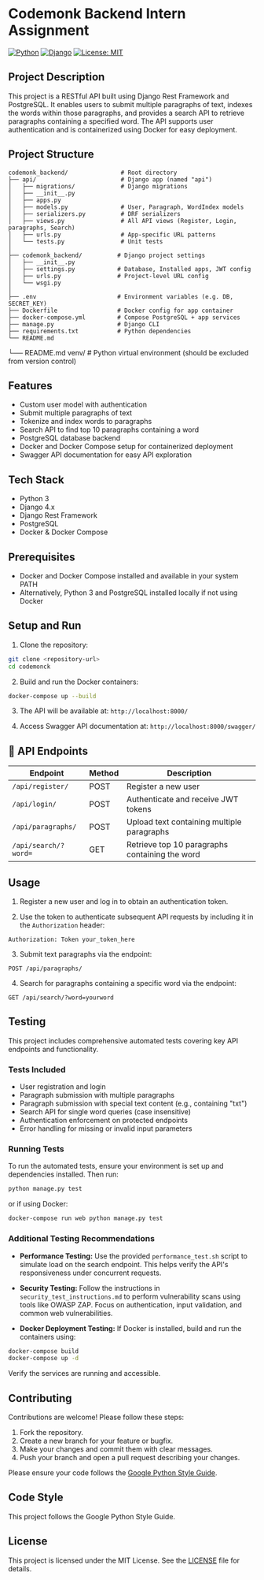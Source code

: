 # Codemonk Backend Intern Assignment

[![Python](https://img.shields.io/badge/python-3.x-blue)](https://www.python.org/)
[![Django](https://img.shields.io/badge/django-4.x-green)](https://www.djangoproject.com/)
[![License: MIT](https://img.shields.io/badge/license-MIT-yellow.svg)](https://opensource.org/licenses/MIT)

## Project Description

This project is a RESTful API built using Django Rest Framework and PostgreSQL. It enables users to submit multiple paragraphs of text, indexes the words within those paragraphs, and provides a search API to retrieve paragraphs containing a specified word. The API supports user authentication and is containerized using Docker for easy deployment.

## Project Structure

```
codemonk_backend/               # Root directory
├── api/                        # Django app (named "api")
│   ├── migrations/             # Django migrations
│   ├── __init__.py
│   ├── apps.py
│   ├── models.py               # User, Paragraph, WordIndex models
│   ├── serializers.py          # DRF serializers
│   ├── views.py                # All API views (Register, Login, paragraphs, Search)
│   ├── urls.py                 # App-specific URL patterns
│   └── tests.py                # Unit tests
│
├── codemonk_backend/          # Django project settings
│   ├── __init__.py
│   ├── settings.py            # Database, Installed apps, JWT config
│   ├── urls.py                # Project-level URL config
│   └── wsgi.py
│
├── .env                       # Environment variables (e.g. DB, SECRET_KEY)
├── Dockerfile                 # Docker config for app container
├── docker-compose.yml         # Compose PostgreSQL + app services
├── manage.py                  # Django CLI
├── requirements.txt           # Python dependencies
└── README.md
```
└── README.md
venv/                   # Python virtual environment (should be excluded from version control)

## Features

- Custom user model with authentication
- Submit multiple paragraphs of text
- Tokenize and index words to paragraphs
- Search API to find top 10 paragraphs containing a word
- PostgreSQL database backend
- Docker and Docker Compose setup for containerized deployment
- Swagger API documentation for easy API exploration

## Tech Stack

- Python 3
- Django 4.x
- Django Rest Framework
- PostgreSQL
- Docker & Docker Compose

## Prerequisites

- Docker and Docker Compose installed and available in your system PATH
- Alternatively, Python 3 and PostgreSQL installed locally if not using Docker

## Setup and Run

1. Clone the repository:

```bash
git clone <repository-url>
cd codemonck
```

2. Build and run the Docker containers:

```bash
docker-compose up --build
```

3. The API will be available at: `http://localhost:8000/`

4. Access Swagger API documentation at: `http://localhost:8000/swagger/`

## 🔗 API Endpoints

| Endpoint              | Method | Description                                         |
|-----------------------|--------|-----------------------------------------------------|
| `/api/register/`      | POST   | Register a new user                                 |
| `/api/login/`         | POST   | Authenticate and receive JWT tokens                 |
| `/api/paragraphs/`    | POST   | Upload text containing multiple paragraphs          |
| `/api/search/?word=`  | GET    | Retrieve top 10 paragraphs containing the word      |




## Usage

1. Register a new user and log in to obtain an authentication token.

2. Use the token to authenticate subsequent API requests by including it in the `Authorization` header:

```
Authorization: Token your_token_here
```

3. Submit text paragraphs via the endpoint:

```
POST /api/paragraphs/
```

4. Search for paragraphs containing a specific word via the endpoint:

```
GET /api/search/?word=yourword
```

## Testing

This project includes comprehensive automated tests covering key API endpoints and functionality.

### Tests Included

- User registration and login
- Paragraph submission with multiple paragraphs
- Paragraph submission with special text content (e.g., containing "txt")
- Search API for single word queries (case insensitive)
- Authentication enforcement on protected endpoints
- Error handling for missing or invalid input parameters

### Running Tests

To run the automated tests, ensure your environment is set up and dependencies installed. Then run:

```bash
python manage.py test
```

or if using Docker:

```bash
docker-compose run web python manage.py test
```

### Additional Testing Recommendations

- **Performance Testing:** Use the provided `performance_test.sh` script to simulate load on the search endpoint. This helps verify the API's responsiveness under concurrent requests.

- **Security Testing:** Follow the instructions in `security_test_instructions.md` to perform vulnerability scans using tools like OWASP ZAP. Focus on authentication, input validation, and common web vulnerabilities.

- **Docker Deployment Testing:** If Docker is installed, build and run the containers using:

```bash
docker-compose build
docker-compose up -d
```

Verify the services are running and accessible.

## Contributing

Contributions are welcome! Please follow these steps:

1. Fork the repository.
2. Create a new branch for your feature or bugfix.
3. Make your changes and commit them with clear messages.
4. Push your branch and open a pull request describing your changes.

Please ensure your code follows the [Google Python Style Guide](https://google.github.io/styleguide/pyguide.html).

## Code Style

This project follows the Google Python Style Guide.

## License

This project is licensed under the MIT License. See the [LICENSE](LICENSE) file for details.
